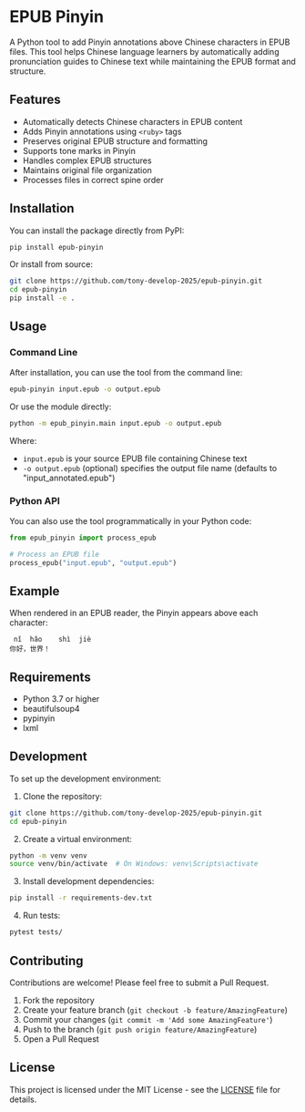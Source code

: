 # EPUB Pinyin

A Python tool to add Pinyin annotations above Chinese characters in EPUB files. This tool helps Chinese language learners by automatically adding pronunciation guides to Chinese text while maintaining the EPUB format and structure.

## Features

- Automatically detects Chinese characters in EPUB content
- Adds Pinyin annotations using `<ruby>` tags
- Preserves original EPUB structure and formatting
- Supports tone marks in Pinyin
- Handles complex EPUB structures
- Maintains original file organization
- Processes files in correct spine order

## Installation

You can install the package directly from PyPI:

```bash
pip install epub-pinyin
```

Or install from source:

```bash
git clone https://github.com/tony-develop-2025/epub-pinyin.git
cd epub-pinyin
pip install -e .
```

## Usage

### Command Line

After installation, you can use the tool from the command line:

```bash
epub-pinyin input.epub -o output.epub
```

Or use the module directly:

```bash
python -m epub_pinyin.main input.epub -o output.epub
```

Where:
- `input.epub` is your source EPUB file containing Chinese text
- `-o output.epub` (optional) specifies the output file name (defaults to "input_annotated.epub")

### Python API

You can also use the tool programmatically in your Python code:

```python
from epub_pinyin import process_epub

# Process an EPUB file
process_epub("input.epub", "output.epub")
```

## Example

When rendered in an EPUB reader, the Pinyin appears above each character:
```
 nǐ  hǎo    shì  jiè
你好，世界！
```

## Requirements

- Python 3.7 or higher
- beautifulsoup4
- pypinyin
- lxml

## Development

To set up the development environment:

1. Clone the repository:
```bash
git clone https://github.com/tony-develop-2025/epub-pinyin.git
cd epub-pinyin
```

2. Create a virtual environment:
```bash
python -m venv venv
source venv/bin/activate  # On Windows: venv\Scripts\activate
```

3. Install development dependencies:
```bash
pip install -r requirements-dev.txt
```

4. Run tests:
```bash
pytest tests/
```

## Contributing

Contributions are welcome! Please feel free to submit a Pull Request.

1. Fork the repository
2. Create your feature branch (`git checkout -b feature/AmazingFeature`)
3. Commit your changes (`git commit -m 'Add some AmazingFeature'`)
4. Push to the branch (`git push origin feature/AmazingFeature`)
5. Open a Pull Request

## License

This project is licensed under the MIT License - see the [LICENSE](LICENSE) file for details.
